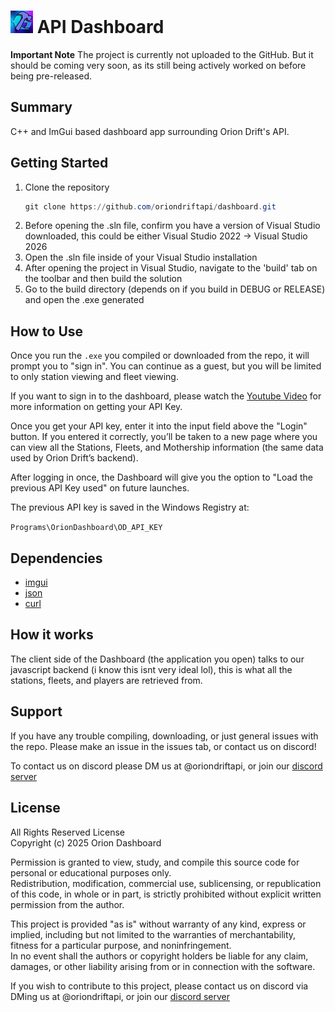 
# ![API Dashboard](OD_API_IMAGE_SMALLER.png) API Dashboard

**Important Note**
The project is currently not uploaded to the GitHub.
But it should be coming very soon, as its still being actively worked on before being pre-released.

## Summary
C++ and ImGui based dashboard app surrounding Orion Drift's API.

## Getting Started
1. Clone the repository
   ```powershell
   git clone https://github.com/oriondriftapi/dashboard.git
   ```
2. Before opening the .sln file, confirm you have a version of Visual Studio downloaded, this could be either Visual Studio 2022 -> Visual Studio 2026
3. Open the .sln file inside of your Visual Studio installation
4. After opening the project in Visual Studio, navigate to the 'build' tab on the toolbar and then build the solution
5. Go to the build directory (depends on if you build in DEBUG or RELEASE) and open the .exe generated

## How to Use

Once you run the ```.exe``` you compiled or downloaded from the repo, it will prompt you to "sign in".
You can continue as a guest, but you will be limited to only station viewing and fleet viewing.

If you want to sign in to the dashboard, please watch the [Youtube Video](https://www.youtube.com/watch?v=IPsDr3ZOE24) for more information on getting your API Key.

Once you get your API key, enter it into the input field above the "Login" button.
If you entered it correctly, you’ll be taken to a new page where you can view all the Stations, Fleets,
and Mothership information (the same data used by Orion Drift’s backend).

After logging in once, the Dashboard will give you the option to "Load the previous API Key used" on future launches. 

The previous API key is saved in the Windows Registry at:

```Programs\OrionDashboard\OD_API_KEY```

## Dependencies
- [imgui](https://github.com/ocornut/imgui)
- [json](https://github.com/nlohmann/json)
- [curl](https://github.com/curl/curl)

## How it works
The client side of the Dashboard (the application you open) talks to our javascript backend (i know this isnt very ideal lol), this is what all the stations, fleets, and players are retrieved from.

## Support
If you have any trouble compiling, downloading, or just general issues with the repo.
Please make an issue in the issues tab, or contact us on discord!

To contact us on discord please DM us at @oriondriftapi, or join our [discord server](https://discord.gg/v383ngramQ)

## License
All Rights Reserved License  
Copyright (c) 2025 Orion Dashboard

Permission is granted to view, study, and compile this source code for personal or educational purposes only.  
Redistribution, modification, commercial use, sublicensing, or republication of this code, in whole or in part, is strictly prohibited without explicit written permission from the author.

This project is provided "as is" without warranty of any kind, express or implied, including but not limited to the warranties of merchantability, fitness for a particular purpose, and noninfringement.  
In no event shall the authors or copyright holders be liable for any claim, damages, or other liability arising from or in connection with the software.

If you wish to contribute to this project, please contact us on discord via DMing us at @oriondriftapi, or join our [discord server](https://discord.gg/v383ngramQ)
